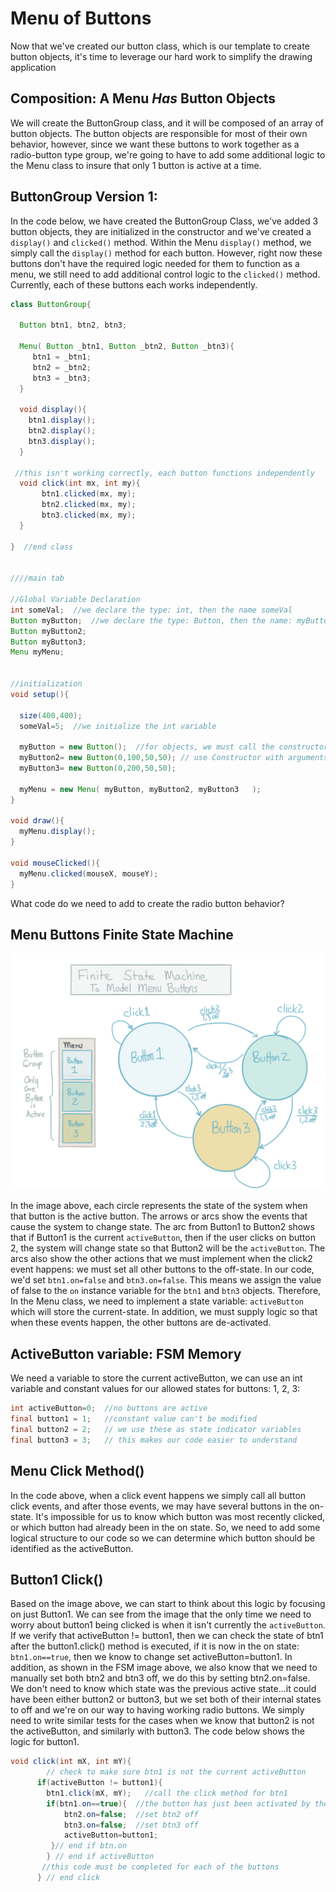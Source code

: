 # Menu of Buttons

Now that we've created our button class, which is our template to create button objects, it's time to leverage our hard work to simplify the drawing application

## Composition:  A Menu _Has_ Button Objects

We will create the ButtonGroup class, and it will be composed of an array of button objects. The button objects are responsible for most of their own behavior, however, since we want these buttons to work together as a radio-button type group, we're going to have to add some additional logic to the Menu class to insure that only 1 button is active at a time.

## ButtonGroup Version 1:

In the code below, we have created the ButtonGroup Class, we've added 3 button objects, they are initialized in the constructor and we've created a `display()` and `clicked()` method. Within the Menu `display()` method, we simply call the `display()` method for each button. However, right now these buttons don't have the required logic needed for them to function as a menu, we still need to add additional control logic to the `clicked()` method. Currently, each of these buttons each works independently.

```java
class ButtonGroup{

  Button btn1, btn2, btn3;

  Menu( Button _btn1, Button _btn2, Button _btn3){
     btn1 = _btn1;
     btn2 = _btn2;
     btn3 = _btn3;
  }

  void display(){
    btn1.display();
    btn2.display();
    btn3.display();
  }

 //this isn't working correctly, each button functions independently
  void click(int mx, int my){
       btn1.clicked(mx, my);
       btn2.clicked(mx, my);
       btn3.clicked(mx, my);
  }

}  //end class


////main tab

//Global Variable Declaration
int someVal;  //we declare the type: int, then the name someVal
Button myButton;  //we declare the type: Button, then the name: myButton
Button myButton2;
Button myButton3;
Menu myMenu;


//initialization
void setup(){

  size(400,400);
  someVal=5;  //we initialize the int variable

  myButton = new Button();  //for objects, we must call the constructor method
  myButton2= new Button(0,100,50,50); // use Constructor with arguments
  myButton3= new Button(0,200,50,50);

  myMenu = new Menu( myButton, myButton2, myButton3   );
}                            

void draw(){
  myMenu.display();
}

void mouseClicked(){
  myMenu.clicked(mouseX, mouseY);
}
```

What code do we need to add to create the radio button behavior?

## Menu Buttons Finite State Machine

![](../.gitbook/assets/fsm-button2.png)

In the image above, each circle represents the state of the system when that button is the active button. The arrows or arcs show the events that cause the system to change state. The arc from Button1 to Button2 shows that if Button1 is the current `activeButton`, then if the user clicks on button 2, the system will change state so that Button2 will be the `activeButton`. The arcs also show the other actions that we must implement when the click2 event happens: we must set all other buttons to the off-state. In our code, we'd set `btn1.on=false` and `btn3.on=false`. This means we assign the value of false to the `on` instance variable for the `btn1` and `btn3` objects. Therefore, In the Menu class, we need to implement a state variable: `activeButton` which will store the current-state. In addition, we must supply logic so that when these events happen, the other buttons are de-activated.

## ActiveButton variable: FSM Memory

We need a variable to store the current activeButton, we can use an int variable and constant values for our allowed states for buttons: 1, 2, 3:

```java
int activeButton=0;  //no buttons are active 
final button1 = 1;   //constant value can't be modified
final button2 = 2;   // we use these as state indicator variables
final button3 = 3;   // this makes our code easier to understand
```

## Menu Click Method()

In the code above, when a click event happens we simply call all button click events, and after those events, we may have several buttons in the on-state. It's impossible for us to know which button was most recently clicked, or which button had already been in the on state. So, we need to add some logical structure to our code so we can determine which button should be identified as the activeButton.

## Button1 Click()

Based on the image above, we can start to think about this logic by focusing on just Button1. We can see from the image that the only time we need to worry about button1 being clicked is when it isn't currently the `activeButton`. If we verify that activeButton != button1, then we can check the state of btn1 after the button1.click() method is executed, if it is now in the on state: `btn1.on==true`, then we know to change set activeButton=button1. In addition, as shown in the FSM image above, we also know that we need to manually set both btn2 and btn3 off, we do this by setting btn2.on=false. We don't need to know which state was the previous active state...it could have been either button2 or button3, but we set both of their internal states to off and we're on our way to having working radio buttons. We simply need to write similar tests for the cases when we know that button2 is not the activeButton, and similarly with button3. The code below shows the logic for button1.

```java
void click(int mX, int mY){
        // check to make sure btn1 is not the current activeButton
      if(activeButton != button1){
        btn1.click(mX, mY);   //call the click method for btn1
        if(btn1.on==true){  //the button has just been activated by the click event
            btn2.on=false;  //set btn2 off
            btn3.on=false;  //set btn3 off
            activeButton=button1;
         }// end if btn.on
        } // end if activeButton
       //this code must be completed for each of the buttons
      } // end click
```
